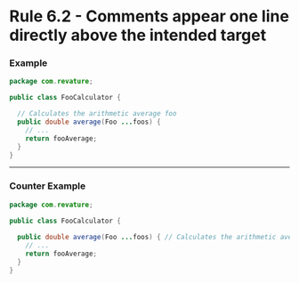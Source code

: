 # Rule 6.2 - Comments appear one line directly above the intended target

### Example
```java
package com.revature;

public class FooCalculator {

  // Calculates the arithmetic average foo
  public double average(Foo ...foos) {
    // ...
    return fooAverage;
  }
}
```
---
### Counter Example
```java
package com.revature;

public class FooCalculator {
  
  public double average(Foo ...foos) { // Calculates the arithmetic average foo
    // ...
    return fooAverage;
  }
}
```
